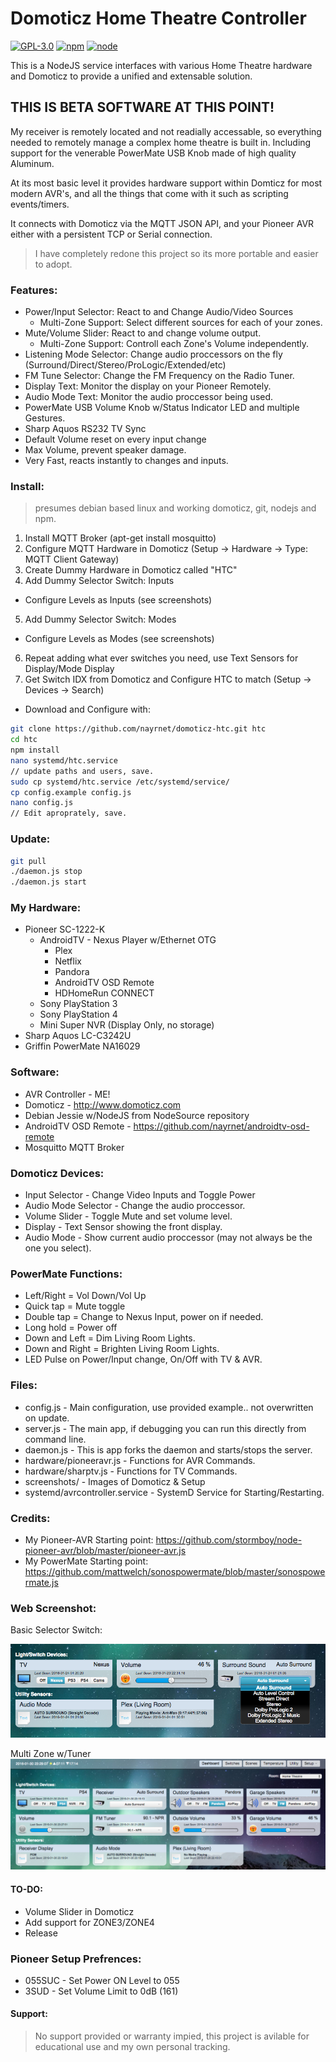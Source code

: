 # Domoticz Home Theatre Controller
[![GPL-3.0](https://img.shields.io/badge/license-GPL-blue.svg)]()
[![npm](https://img.shields.io/npm/v/npm.svg)]()
[![node](https://img.shields.io/node/v/gh-badges.svg)]()

This is a NodeJS service interfaces with various Home Theatre hardware and Domoticz to provide a unified and extensable solution. 

## THIS IS BETA SOFTWARE AT THIS POINT!

My receiver is remotely located and not readially accessable, so everything needed to remotely manage a complex home theatre is built in.
Including support for the venerable PowerMate USB Knob made of high quality Aluminum.

At its most basic level it provides hardware support within Domticz for most modern AVR's, and all the things that come with it such as scripting events/timers.

It connects with Domoticz via the MQTT JSON API, and your Pioneer AVR either with a persistent TCP or Serial connection.

> I have completely redone this project so its more portable and easier to adopt.

### Features:
* Power/Input Selector: React to and Change Audio/Video Sources
  * Multi-Zone Support: Select different sources for each of your zones.
* Mute/Volume Slider: React to and change volume output.
  * Multi-Zone Support: Controll each Zone's Volume independently.
* Listening Mode Selector: Change audio proccessors on the fly (Surround/Direct/Stereo/ProLogic/Extended/etc)
* FM Tune Selector: Change the FM Frequency on the Radio Tuner.
* Display Text: Monitor the display on your Pioneer Remotely.
* Audio Mode Text: Monitor the audio proccessor being used.
* PowerMate USB Volume Knob w/Status Indicator LED and multiple Gestures.
* Sharp Aquos RS232 TV Sync
* Default Volume reset on every input change
* Max Volume, prevent speaker damage.
* Very Fast, reacts instantly to changes and inputs.

### Install:
> presumes debian based linux and working domoticz, git, nodejs and npm.

1. Install MQTT Broker (apt-get install mosquitto)
2. Configure MQTT Hardware in Domoticz (Setup -> Hardware -> Type: MQTT Client Gateway)
3. Create Dummy Hardware in Domoticz called "HTC"
4. Add Dummy Selector Switch: Inputs
  * Configure Levels as Inputs (see screenshots)
5. Add Dummy Selector Switch: Modes
  * Configure Levels as Modes (see screenshots)
6. Repeat adding what ever switches you need, use Text Sensors for Display/Mode Display
7. Get Switch IDX from Domoticz and Configure HTC to match (Setup -> Devices -> Search)
  * Download and Configure with:
```bash
git clone https://github.com/nayrnet/domoticz-htc.git htc
cd htc
npm install
nano systemd/htc.service
// update paths and users, save.
sudo cp systemd/htc.service /etc/systemd/service/
cp config.example config.js
nano config.js
// Edit aproprately, save.
```

### Update:
```bash
git pull
./daemon.js stop
./daemon.js start
```

### My Hardware:
* Pioneer SC-1222-K
  * AndroidTV -  Nexus Player w/Ethernet OTG
    * Plex
    * Netflix
    * Pandora
    * AndroidTV OSD Remote
    * HDHomeRun CONNECT
  * Sony PlayStation 3
  * Sony PlayStation 4
  * Mini Super NVR (Display Only, no storage)
* Sharp Aquos LC-C3242U
* Griffin PowerMate NA16029

### Software:
* AVR Controller - ME!
* Domoticz - http://www.domoticz.com
* Debian Jessie w/NodeJS from NodeSource repository
* AndroidTV OSD Remote - https://github.com/nayrnet/androidtv-osd-remote
* Mosquitto MQTT Broker

### Domoticz Devices:
* Input Selector - Change Video Inputs and Toggle Power
* Audio Mode Selector - Change the audio proccessor.
* Volume Slider - Toggle Mute and set volume level.
* Display - Text Sensor showing the front display.
* Audio Mode - Show current audio proccessor (may not always be the one you select).

### PowerMate Functions: 
* Left/Right = Vol Down/Vol Up
* Quick tap = Mute toggle
* Double tap = Change to Nexus Input, power on if needed.
* Long hold = Power off
* Down and Left = Dim Living Room Lights.
* Down and Right = Brighten Living Room Lights.
* LED Pulse on Power/Input change, On/Off with TV & AVR.

### Files:
* config.js - Main configuration, use provided example.. not overwritten on update.
* server.js - The main app, if debugging you can run this directly from command line.
* daemon.js - This is app forks the daemon and starts/stops the server.
* hardware/pioneeravr.js - Functions for AVR Commands.
* hardware/sharptv.js - Functions for TV Commands.
* screenshots/ - Images of Domoticz & Setup
* systemd/avrcontroller.service - SystemD Service for Starting/Restarting.

### Credits:
* My Pioneer-AVR Starting point: https://github.com/stormboy/node-pioneer-avr/blob/master/pioneer-avr.js
* My PowerMate Starting point: https://github.com/mattwelch/sonospowermate/blob/master/sonospowermate.js

### Web Screenshot:
Basic Selector Switch:

![Domoticz Selector Switch](screenshots/screenshot-button.png)

Multi Zone w/Tuner
![Domoticz Zones](screenshots/screenshot-zones-tuner.png)

#### TO-DO:
* Volume Slider in Domoticz
* Add support for ZONE3/ZONE4
* Release

### Pioneer Setup Prefrences:
* 055SUC  - Set Power ON Level to 055
* 3SUD - Set Volume Limit to 0dB (161)

#### Support:
> No support provided or warranty impied, this project is avilable for educational use and my own personal tracking.
